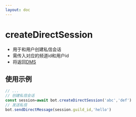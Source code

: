 ```yaml
---
layout: doc
---
```

# createDirectSession
- 用于和用户创建私信会话
- 需传入对应的频道id和用户id
- 将返回[DMS](https://bot.q.qq.com/wiki/develop/api-v2/server-inter/message/dms/model.html#dms)
## 使用示例
```javascript
// ...
// 创建私信会话
const session=await bot.createDirectSession('abc','def')
// 发送私信
bot.sendDirectMessage(session.guild_id,'hello')
```
